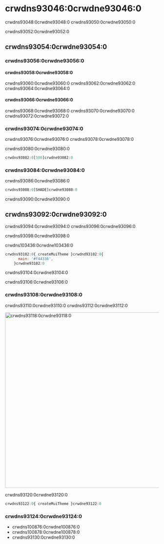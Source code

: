 # crwdns93046:0crwdne93046:0

<p class="description">crwdns93048:0crwdne93048:0 crwdns93050:0crwdne93050:0</p>

crwdns93052:0crwdne93052:0

## crwdns93054:0crwdne93054:0

### crwdns93056:0crwdne93056:0

#### crwdns93058:0crwdne93058:0

crwdns93060:0crwdne93060:0 crwdns93062:0crwdne93062:0 crwdns93064:0crwdne93064:0

#### crwdns93066:0crwdne93066:0

crwdns93068:0crwdne93068:0 crwdns93070:0crwdne93070:0 crwdns93072:0crwdne93072:0

### crwdns93074:0crwdne93074:0

crwdns93076:0crwdne93076:0 crwdns93078:0crwdne93078:0

crwdns93080:0crwdne93080:0

```js
crwdns93082:0[500]crwdne93082:0
```

### crwdns93084:0crwdne93084:0

crwdns93086:0crwdne93086:0

```jsx
crwdns93088:0[SHADE]crwdne93088:0
```

crwdns93090:0crwdne93090:0

## crwdns93092:0crwdne93092:0

crwdns93094:0crwdne93094:0 crwdns93096:0crwdne93096:0

crwdns93098:0crwdne93098:0

crwdns103436:0crwdne103436:0

```jsx
crwdns93102:0{ createMuiTheme }crwdnd93102:0{
      main: '#f44336',
    }crwdne93102:0
```

crwdns93104:0crwdne93104:0

crwdns93106:0crwdne93106:0

### crwdns93108:0crwdne93108:0

crwdns93110:0crwdne93110:0 crwdns93112:0crwdne93112:0

<a href="crwdns93114:0crwdne93114:0" target="_blank" rel="noopener nofollow">
  <img src="crwdns93116:0crwdne93116:0" alt="crwdns93118:0crwdne93118:0" style="width: 574px" />
</a>

crwdns93120:0crwdne93120:0

```jsx
crwdns93122:0{ createMuiTheme }crwdne93122:0
```

### crwdns93124:0crwdne93124:0

- crwdns100876:0crwdne100876:0
- crwdns100878:0crwdne100878:0
- crwdns93130:0crwdne93130:0